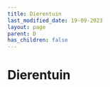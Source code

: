 ```yaml
---
title: Dierentuin
last_modified_date: 19-09-2023
layout: page
parent: D
has_children: false
---
```


Dierentuin
==========

